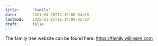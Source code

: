 ```yaml
---
title:      "family"
date:       2021-04-28T12:19:00-04:00
lastmod:    2025-01-22T16:14:00-05:00
draft:      false
---
```


The family tree website can be found here: https://family.willjasen.com
